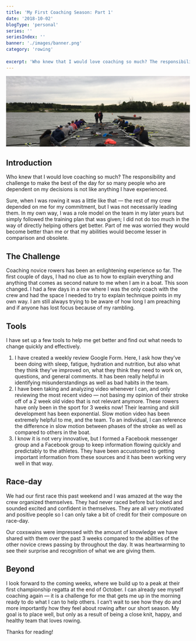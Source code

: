 ```yaml
---
title: 'My First Coaching Season: Part 1'
date: '2018-10-02'
blogType: 'personal'
series: ''
seriesIndex: ''
banner: './images/banner.png'
category: 'rowing'

excerpt: 'Who knew that I would love coaching so much? The responsibility and challenge to make the best of the day for so many people...'
---
```


![Banner Image.](./images/banner.png)

## Introduction

Who knew that I would love coaching so much? The responsibility and challenge to make the best of the day for so many people who are dependent on my decisions is not like anything I have experienced.

Sure, when I was rowing it was a little like that — the rest of my crew depended on me for my commitment, but I was not necessarily leading them. In my own way, I was a role model on the team in my later years but simply followed the training plan that was given; I did not do too much in the way of directly helping others get better. Part of me was worried they would become better than me or that my abilities would become lesser in comparison and obsolete.

## The Challenge

Coaching novice rowers has been an enlightening experience so far. The first couple of days, I had no clue as to how to explain everything and anything that comes as second nature to me when I am in a boat. This soon changed. I had a few days in a row where I was the only coach with the crew and had the space I needed to try to explain technique points in my own way. I am still always trying to be aware of how long I am preaching and if anyone has lost focus because of my rambling.

## Tools

I have set up a few tools to help me get better and find out what needs to change quickly and effectively.

<ol>
<li> I have created a weekly review Google Form. Here, I ask how they’ve been doing with sleep, fatigue, hydration and nutrition, but also what they think they’ve improved on, what they think they need to work on, questions, and general comments. It has been really helpful in identifying misunderstandings as well as bad habits in the team.</li>
<li> I have been taking and analyzing video whenever I can, and only reviewing the most recent video — not basing my opinion of their stroke off of a 2 week old video that is not relevant anymore. These rowers have only been in the sport for 3 weeks now! Their learning and skill development has been exponential. Slow motion video has been extremely helpful to me, and the team. To an individual, I can reference the difference in slow motion between phases of the stroke as well as compared to others in the boat.</li>
<li>I know it is not very innovative, but I formed a Facebook messenger group and a Facebook group to keep information flowing quickly and predictably to the athletes. They have been accustomed to getting important information from these sources and it has been working very well in that way.</li>
</ol>

## Race-day

We had our first race this past weekend and I was amazed at the way the crew organized themselves. They had never raced before but looked and sounded excited and confident in themselves. They are all very motivated and positive people so I can only take a bit of credit for their composure on race-day.

Our coxswains were impressed with the amount of knowledge we have shared with them over the past 3 weeks compared to the abilities of the other novice crews passing by throughout the day. It was heartwarming to see their surprise and recognition of what we are giving them.

## Beyond

I look forward to the coming weeks, where we build up to a peak at their first championship regatta at the end of October. I can already see myself coaching again — it is a challenge for me that gets me up in the morning ready to do what I can to help others. I can’t wait to see how they do and more importantly how they feel about rowing after our short season. My goal is to place well, but only as a result of being a close knit, happy, and healthy team that loves rowing.

Thanks for reading!
